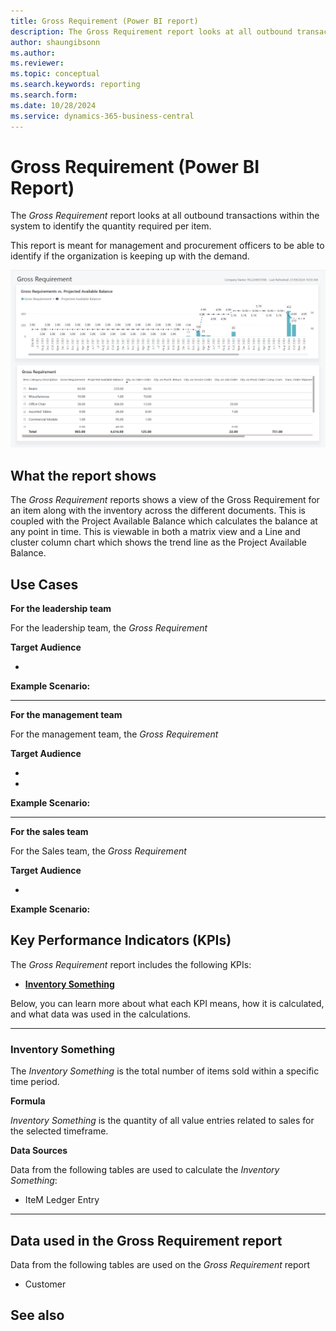 ```yaml
---
title: Gross Requirement (Power BI report)
description: The Gross Requirement report looks at all outbound transactions within the system to identify the quantity required per item. 
author: shaungibsonn
ms.author: 
ms.reviewer: 
ms.topic: conceptual
ms.search.keywords: reporting
ms.search.form: 
ms.date: 10/28/2024
ms.service: dynamics-365-business-central
---
```


# Gross Requirement (Power BI Report)

The *Gross Requirement* report looks at all outbound transactions within the system to identify the quantity required per item. 

This report is meant for management and procurement officers to be able to identify if the organization is keeping up with the demand.

![Gross Requirement](/business-central/media/inventory/gross-requirement.png "Gross Requirement - Screenshot")

## What the report shows

The *Gross Requirement* reports shows a view of the Gross Requirement for an item along with the inventory across the different documents. This is coupled with the Project Available Balance which calculates the balance at any point in time. This is viewable in both a matrix view and a Line and cluster column chart which shows the trend line as the Project Available Balance.


## Use Cases

**For the leadership team**

For the leadership team, the *Gross Requirement* 

**Target Audience**

- 

**Example Scenario:** 

---

**For the management team**

For the management team, the *Gross Requirement*

**Target Audience**

- 
- 

**Example Scenario:** 

---

**For the sales team**

For the Sales team, the *Gross Requirement*  

**Target Audience**

- 

**Example Scenario:** 

## Key Performance Indicators (KPIs)

The *Gross Requirement* report includes the following KPIs:

- [**Inventory Something**](#)

Below, you can learn more about what each KPI means, how it is calculated, and what data was used in the calculations.

---
### Inventory Something

The *Inventory Something* is the total number of items sold within a specific time period.

**Formula**  

*Inventory Something* is the quantity of all value entries related to sales for the selected timeframe.

**Data Sources**

Data from the following tables are used to calculate the *Inventory Something*:
- IteM Ledger Entry

---
## Data used in the Gross Requirement report

Data from the following tables are used on the *Gross Requirement* report
- Customer


## See also